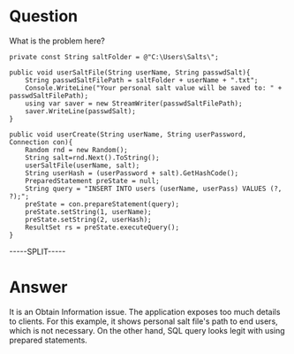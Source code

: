 # Question
 
What is the problem here?
 
```
private const String saltFolder = @"C:\Users\Salts\";

public void userSaltFile(String userName, String passwdSalt){
    String passwdSaltFilePath = saltFolder + userName + ".txt";
    Console.WriteLine("Your personal salt value will be saved to: " + passwdSaltFilePath);
    using var saver = new StreamWriter(passwdSaltFilePath);
    saver.WriteLine(passwdSalt);
}

public void userCreate(String userName, String userPassword, Connection con){        
    Random rnd = new Random();
    String salt=rnd.Next().ToString();
    userSaltFile(userName, salt);
    String userHash = (userPassword + salt).GetHashCode();
    PreparedStatement preState = null;
    String query = "INSERT INTO users (userName, userPass) VALUES (?, ?);";
    preState = con.prepareStatement(query);
    preState.setString(1, userName);
    preState.setString(2, userHash);
    ResultSet rs = preState.executeQuery();
}
```
 
-----SPLIT-----
 
# Answer

It is an Obtain Information issue. The application exposes too much details to clients. For this example, it shows personal salt file's path to end users, which is not necessary. On the other hand, SQL query looks legit with using prepared statements.